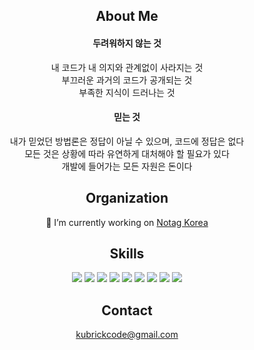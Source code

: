<p>
  <h2 align=center>
    About Me
  </h2>
  <div align=center>
    <p>
      <h4>두려워하지 않는 것</h4>
      <div>내 코드가 내 의지와 관계없이 사라지는 것</div>
      <div>부끄러운 과거의 코드가 공개되는 것</div>
      <div>부족한 지식이 드러나는 것</div>
    </p>
    <p>
      <h4>믿는 것</h4>
      <div>내가 믿었던 방법론은 정답이 아닐 수 있으며, 코드에 정답은 없다</div>
      <div>모든 것은 상황에 따라 유연하게 대처해야 할 필요가 있다</div>
      <div>개발에 들어가는 모든 자원은 돈이다</div>
    </p>
  </div>
</p>

<p>
  <h2 align=center>
    Organization
  </h2>
  <div align=center>
    🔭 I’m currently working on <a href="https://github.com/notaggroup" target="_blank">Notag Korea</a>
  </div>
</p>


<p>
  <h2 align=center>
    Skills
  </h2>
  <div align=center>
    <img src="https://img.shields.io/badge/TypeScript-3178C6?style=flat-square&logo=TypeScript&logoColor=white"/>
    <img src="https://img.shields.io/badge/NestJs-E0234E?style=flat-square&logo=NestJs&logoColor=white"/>
    <img src="https://img.shields.io/badge/Go-00ADD8?style=flat-square&logo=Go&logoColor=white"/>
    <img src="https://img.shields.io/badge/PostgreSQL-4169E1?style=flat-square&logo=PostgreSQL&logoColor=white"/>
    <img src="https://img.shields.io/badge/Redis-DC382D?style=flat-square&logo=Redis&logoColor=white"/>
    <img src="https://img.shields.io/badge/AmazonAWS-232F3E?style=flat-square&logo=AmazonAWS&logoColor=white"/>
    <img src="https://img.shields.io/badge/Docker-2496ED?style=flat-square&logo=Docker&logoColor=white"/>
    <img src="https://img.shields.io/badge/GitHubActions-2088FF?style=flat-square&logo=GitHubActions&logoColor=white"/>
    <img src="https://img.shields.io/badge/GraphQL-E10098?style=flat-square&logo=GraphQL&logoColor=white"/>
  </div>
</p>

<p>
  <h2 align=center>Contact</h2>
  <div align=center>
    <a href="kubrickcode@gmail.com" target="_blank">kubrickcode@gmail.com</a>
  </div>
</p>

